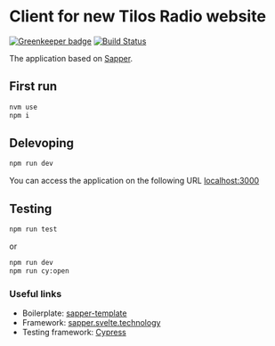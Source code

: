 # Client for new Tilos Radio website

[![Greenkeeper badge](https://badges.greenkeeper.io/rudywaltz/tilos-client.svg)](https://greenkeeper.io/)
[![Build Status](https://travis-ci.com/rudywaltz/tilos-client.svg?branch=master)](https://travis-ci.com/rudywaltz/tilos-client)

The application based on [Sapper](https://github.com/sveltejs/sapper).

## First run

```bash
nvm use
npm i
```

## Delevoping

```bash
npm run dev
```

You can access the application on the following URL [localhost:3000](http://localhost:3000)

## Testing
```bash
npm run test
```
or
```bash
npm run dev
npm run cy:open
```

### Useful links
- Boilerplate: [sapper-template](https://github.com/sveltejs/sapper-template)
- Framework: [sapper.svelte.technology](https://sapper.svelte.technology)
- Testing framework: [Cypress](https://docs.cypress.io/)

